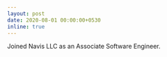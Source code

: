 ```yaml
---
layout: post
date: 2020-08-01 00:00:00+0530
inline: true
---
```


Joined Navis LLC as an Associate Software Engineer.